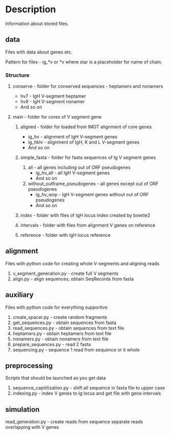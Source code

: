 # Description
Information about stored files.

## data
Files with data about genes etc.

Pattern for files - ig_*v or *v where star is a
placeholder for name of chain.

### Structure
1. conserve - folder for conserved sequences - heptamers
and nonamers

    - hv7 - IgH V-segment heptamer
    - hv9 - IgH V-segment nonamer
    - And so on

2. main - folder for cores of V segment gene
    1. aligned - folder for loaded from IMGT alignment of
    core genes

        - ig_hv - alignment of IgH V-segment genes
        - ig_hklv - alignment of IgH, K and L V-segment
        genes
        - And so on
    2. simple_fasta - folder for fasta sequences of
    Ig V segment genes

        1. all - all genes including out of ORF
        pseudogenes
            - ig_hv_all - all IgH V-segment genes
            - And so on
        2. without_outframe_pseudogenes - all genes
        except out of ORF pseudogenes
            - ig_hv_wop - IgH V-segment genes without
            out of ORF pseudogenes
            - And so on
    3. index - folder with files of IgH locus index created by bowtie2
    4. intervals - folder with files from alignment V genes on reference
    5. reference - folder with IgH locus reference

## alignment
Files with python code for creating whole V-segments and
aligning reads
1. v_segment_generation.py - create full V segments
2. align.py - align sequences, obtain SeqRecords from fasta

## auxiliary
Files with python code for everything supportive
1. create_spacer.py - create random fragments
2. get_sequences.py - obtain sequences from fasta
3. read_sequences.py - obtain sequences from text file
4. heptamers.py - obtain heptamers from text file
5. nonamers.py - obtain nonamers from text file
6. prepare_sequences.py - read 2 fasta
7. sequencing.py - sequence 1 read from sequence or it whole

## preprocessing
Scripts that should be launched as you get data
1. sequence_capitilization.py - shift all sequence in fasta file to
upper case
2. indexing.py - index V genes to Ig locus and get file with gene
intervals

## simulation
read_generation.py - create reads from sequence separate reads
overlapping with V genes